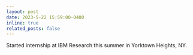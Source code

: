 ```yaml
---
layout: post
date: 2023-5-22 15:59:00-0400
inline: true
related_posts: false
---
```


Started internship at IBM Research this summer in Yorktown Heights, NY.

